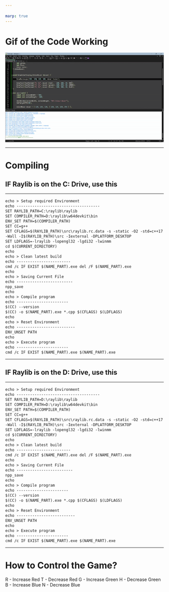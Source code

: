 ```yaml
---

marp: true
---
```


# Gif of the Code Working

![](colour.gif)


--- 

# Compiling
## **IF** Raylib is on the **C: Drive**, use this

---

```
echo > Setup required Environment
echo -------------------------------------
SET RAYLIB_PATH=C:\raylib\raylib
SET COMPILER_PATH=D:\raylib\w64devkit\bin
ENV_SET PATH=$(COMPILER_PATH)
SET CC=g++
SET CFLAGS=$(RAYLIB_PATH)\src\raylib.rc.data -s -static -O2 -std=c++17 -Wall -I$(RAYLIB_PATH)\src -Iexternal -DPLATFORM_DESKTOP
SET LDFLAGS=-lraylib -lopengl32 -lgdi32 -lwinmm
cd $(CURRENT_DIRECTORY)
echo
echo > Clean latest build
echo ------------------------
cmd /c IF EXIST $(NAME_PART).exe del /F $(NAME_PART).exe
echo
echo > Saving Current File
echo -------------------------
npp_save
echo
echo > Compile program
echo -----------------------
$(CC) --version
$(CC) -o $(NAME_PART).exe *.cpp $(CFLAGS) $(LDFLAGS)
echo
echo > Reset Environment
echo --------------------------
ENV_UNSET PATH
echo
echo > Execute program
echo -----------------------
cmd /c IF EXIST $(NAME_PART).exe $(NAME_PART).exe
```

---

## **IF** Raylib is on the **D: Drive**, use this

---

```
echo > Setup required Environment
echo -------------------------------------
SET RAYLIB_PATH=D:\raylib\raylib
SET COMPILER_PATH=D:\raylib\w64devkit\bin
ENV_SET PATH=$(COMPILER_PATH)
SET CC=g++
SET CFLAGS=$(RAYLIB_PATH)\src\raylib.rc.data -s -static -O2 -std=c++17 -Wall -I$(RAYLIB_PATH)\src -Iexternal -DPLATFORM_DESKTOP
SET LDFLAGS=-lraylib -lopengl32 -lgdi32 -lwinmm
cd $(CURRENT_DIRECTORY)
echo
echo > Clean latest build
echo ------------------------
cmd /c IF EXIST $(NAME_PART).exe del /F $(NAME_PART).exe
echo
echo > Saving Current File
echo -------------------------
npp_save
echo
echo > Compile program
echo -----------------------
$(CC) --version
$(CC) -o $(NAME_PART).exe *.cpp $(CFLAGS) $(LDFLAGS)
echo
echo > Reset Environment
echo --------------------------
ENV_UNSET PATH
echo
echo > Execute program
echo -----------------------
cmd /c IF EXIST $(NAME_PART).exe $(NAME_PART).exe
```

---

# How to Control the Game?

R - Increase Red
T - Decrease Red
G - Increase Green
H - Decrease Green
B - Increase Blue
N - Decrease Blue

